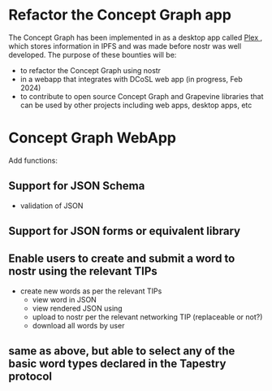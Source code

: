 Refactor the Concept Graph app
=====

The Concept Graph has been implemented in as a desktop app called [Plex ](), which stores information in IPFS and was made before nostr was well developed. The purpose of these bounties will be:
- to refactor the Concept Graph using nostr
- in a webapp that integrates with DCoSL web app (in progress, Feb 2024)
- to contribute to open source Concept Graph and Grapevine libraries that can be used by other projects including web apps, desktop apps, etc

# Concept Graph WebApp

Add functions:

## Support for JSON Schema
- validation of JSON

## Support for JSON forms or equivalent library

## Enable users to create and submit a word to nostr using the relevant TIPs
- create new words as per the relevant TIPs
  - view word in JSON
  - view rendered JSON using
  - upload to nostr per the relevant networking TIP (replaceable or not?)
  - download all words by user

## same as above, but able to select any of the basic word types declared in the Tapestry protocol


